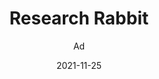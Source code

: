 ---
_id: vn1r4qi6pa2umhqfe2uy2vn1r4qygvu3
author: Ad
title: Research Rabbit
summary: Discover and track literature
features:
- Create collections of papers
- Dynamic graph visualization for better understanding of the connections between
  papers
- Discover papers through connections between papers
categories:
- Project Research (such as background research, hypothesis proposals)
tags:
- References and Journals
- Reference Management
platforms:
- Web
fields:
- General and Interdisciplinary
links:
- name: researchrabbitapp.com
  link: https://researchrabbitapp.com
date: '2021-11-25'

---